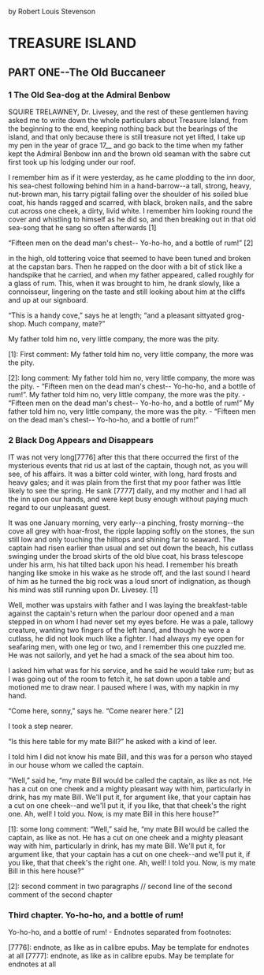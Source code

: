 by Robert Louis Stevenson

# TREASURE ISLAND

## PART ONE--The Old Buccaneer

### 1 The Old Sea-dog at the Admiral Benbow

SQUIRE TRELAWNEY, Dr. Livesey, and the rest of these gentlemen having asked me to write down the whole particulars about Treasure Island, from the beginning to the end, keeping nothing back but the bearings of the island, and that only because there is still treasure not yet lifted, I take up my pen in the year of grace 17__ and go back to the time when my father kept the Admiral Benbow inn and the brown old seaman with the sabre cut first took up his lodging under our roof.

I remember him as if it were yesterday, as he came plodding to the inn door, his sea-chest following behind him in a hand-barrow--a tall, strong, heavy, nut-brown man, his tarry pigtail falling over the shoulder of his soiled blue coat, his hands ragged and scarred, with black, broken nails, and the sabre cut across one cheek, a dirty, livid white. I remember him looking round the cover and whistling to himself as he did so, and then breaking out in that old sea-song that he sang so often afterwards [1]

“Fifteen men on the dead man's chest--
Yo-ho-ho, and a bottle of rum!” [2]

in the high, old tottering voice that seemed to have been tuned and broken at the capstan bars. Then he rapped on the door with a bit of stick like a handspike that he carried, and when my father appeared, called roughly for a glass of rum. This, when it was brought to him, he drank slowly, like a connoisseur, lingering on the taste and still looking about him at the cliffs and up at our signboard.

“This is a handy cove,” says he at length; “and a pleasant sittyated grog-shop. Much company, mate?”

My father told him no, very little company, the more was the pity.

[1]: First comment: My father told him no, very little company, the more was the pity.

[2]: long comment: My father told him no, very little company, the more was the pity. - “Fifteen men on the dead man's chest-- Yo-ho-ho, and a bottle of rum!”. My father told him no, very little company, the more was the pity. - “Fifteen men on the dead man's chest-- Yo-ho-ho, and a bottle of rum!” My father told him no, very little company, the more was the pity. - “Fifteen men on the dead man's chest-- Yo-ho-ho, and a bottle of rum!”

### 2 Black Dog Appears and Disappears

IT was not very long[7776] after this that there occurred the first of the mysterious events that rid us at last of the captain, though not, as you will see, of his affairs. It was a bitter cold winter, with long, hard frosts and heavy gales; and it was plain from the first that my poor father was little likely to see the spring. He sank [7777] daily, and my mother and I had all the inn upon our hands, and were kept busy enough without paying much regard to our unpleasant guest.

It was one January morning, very early--a pinching, frosty morning--the cove all grey with hoar-frost, the ripple lapping softly on the stones, the sun still low and only touching the hilltops and shining far to seaward. The captain had risen earlier than usual and set out down the beach, his cutlass swinging under the broad skirts of the old blue coat, his brass telescope under his arm, his hat tilted back upon his head. I remember his breath hanging like smoke in his wake as he strode off, and the last sound I heard of him as he turned the big rock was a loud snort of indignation, as though his mind was still running upon Dr. Livesey. [1]

Well, mother was upstairs with father and I was laying the breakfast-table against the captain's return when the parlour door opened and a man stepped in on whom I had never set my eyes before. He was a pale, tallowy creature, wanting two fingers of the left hand, and though he wore a cutlass, he did not look much like a fighter. I had always my eye open for seafaring men, with one leg or two, and I remember this one puzzled me. He was not sailorly, and yet he had a smack of the sea about him too.

I asked him what was for his service, and he said he would take rum; but as I was going out of the room to fetch it, he sat down upon a table and motioned me to draw near. I paused where I was, with my napkin in my hand.

“Come here, sonny,” says he. “Come nearer here.” [2]

I took a step nearer.

“Is this here table for my mate Bill?” he asked with a kind of leer.

I told him I did not know his mate Bill, and this was for a person who stayed in our house whom we called the captain.

“Well,” said he, “my mate Bill would be called the captain, as like as not. He has a cut on one cheek and a mighty pleasant way with him, particularly in drink, has my mate Bill. We'll put it, for argument like, that your captain has a cut on one cheek--and we'll put it, if you like, that that cheek's the right one. Ah, well! I told you. Now, is my mate Bill in this here house?”

[1]: some long comment: “Well,” said he, “my mate Bill would be called the captain, as like as not. He has a cut on one cheek and a mighty pleasant way with him, particularly in drink, has my mate Bill. We'll put it, for argument like, that your captain has a cut on one cheek--and we'll put it, if you like, that that cheek's the right one. Ah, well! I told you. Now, is my mate Bill in this here house?”

[2]: second comment in two paragraphs // second line of the second comment of the second chapter

### Third chapter. Yo-ho-ho, and a bottle of rum!

Yo-ho-ho, and a bottle of rum! - Endnotes separated from footnotes:

[7776]: endnote, as like as in calibre epubs. May be template for endnotes at all
[7777]: endnote, as like as in calibre epubs. May be template for endnotes at all
